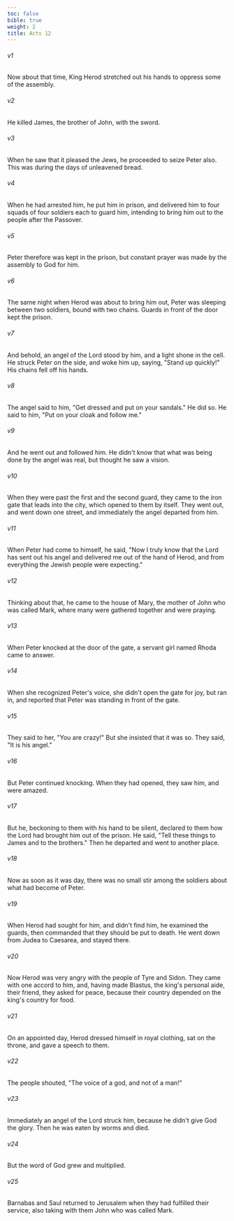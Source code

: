 ```yaml
---
toc: false
bible: true
weight: 2
title: Acts 12
---
```




###### v1 
Now about that time, King Herod stretched out his hands to oppress some of the assembly. 

###### v2 
He killed James, the brother of John, with the sword. 

###### v3 
When he saw that it pleased the Jews, he proceeded to seize Peter also. This was during the days of unleavened bread. 

###### v4 
When he had arrested him, he put him in prison, and delivered him to four squads of four soldiers each to guard him, intending to bring him out to the people after the Passover. 

###### v5 
Peter therefore was kept in the prison, but constant prayer was made by the assembly to God for him. 

###### v6 
The same night when Herod was about to bring him out, Peter was sleeping between two soldiers, bound with two chains. Guards in front of the door kept the prison. 

###### v7 
And behold, an angel of the Lord stood by him, and a light shone in the cell. He struck Peter on the side, and woke him up, saying, "Stand up quickly!" His chains fell off his hands. 

###### v8 
The angel said to him, "Get dressed and put on your sandals." He did so. He said to him, "Put on your cloak and follow me." 

###### v9 
And he went out and followed him. He didn't know that what was being done by the angel was real, but thought he saw a vision. 

###### v10 
When they were past the first and the second guard, they came to the iron gate that leads into the city, which opened to them by itself. They went out, and went down one street, and immediately the angel departed from him. 

###### v11 
When Peter had come to himself, he said, "Now I truly know that the Lord has sent out his angel and delivered me out of the hand of Herod, and from everything the Jewish people were expecting." 

###### v12 
Thinking about that, he came to the house of Mary, the mother of John who was called Mark, where many were gathered together and were praying. 

###### v13 
When Peter knocked at the door of the gate, a servant girl named Rhoda came to answer. 

###### v14 
When she recognized Peter's voice, she didn't open the gate for joy, but ran in, and reported that Peter was standing in front of the gate. 

###### v15 
They said to her, "You are crazy!" But she insisted that it was so. They said, "It is his angel." 

###### v16 
But Peter continued knocking. When they had opened, they saw him, and were amazed. 

###### v17 
But he, beckoning to them with his hand to be silent, declared to them how the Lord had brought him out of the prison. He said, "Tell these things to James and to the brothers." Then he departed and went to another place. 

###### v18 
Now as soon as it was day, there was no small stir among the soldiers about what had become of Peter. 

###### v19 
When Herod had sought for him, and didn't find him, he examined the guards, then commanded that they should be put to death. He went down from Judea to Caesarea, and stayed there. 

###### v20 
Now Herod was very angry with the people of Tyre and Sidon. They came with one accord to him, and, having made Blastus, the king's personal aide, their friend, they asked for peace, because their country depended on the king's country for food. 

###### v21 
On an appointed day, Herod dressed himself in royal clothing, sat on the throne, and gave a speech to them. 

###### v22 
The people shouted, "The voice of a god, and not of a man!" 

###### v23 
Immediately an angel of the Lord struck him, because he didn't give God the glory. Then he was eaten by worms and died. 

###### v24 
But the word of God grew and multiplied. 

###### v25 
Barnabas and Saul returned to Jerusalem when they had fulfilled their service, also taking with them John who was called Mark.
